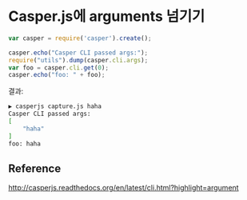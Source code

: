 # Casper.js에 arguments 넘기기

```javascript
var casper = require('casper').create();

casper.echo("Casper CLI passed args:");
require("utils").dump(casper.cli.args);
var foo = casper.cli.get(0);
casper.echo("foo: " + foo);
```

결과: 
```bash
▶ casperjs capture.js haha
Casper CLI passed args:
[
    "haha"
]
foo: haha
```

## Reference
http://casperjs.readthedocs.org/en/latest/cli.html?highlight=argument
